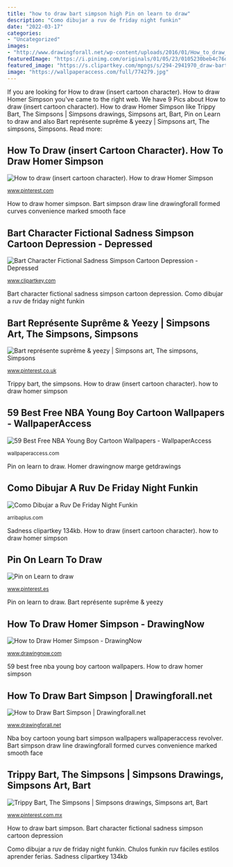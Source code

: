 ```yaml
---
title: "how to draw bart simpson high Pin on learn to draw"
description: "Como dibujar a ruv de friday night funkin"
date: "2022-03-17"
categories:
- "Uncategorized"
images:
- "http://www.drawingforall.net/wp-content/uploads/2016/01/How_to_draw_Bart_Simpson.jpg"
featuredImage: "https://i.pinimg.com/originals/01/05/23/0105230beb4c76d2d1e0deb3cafb2b09.jpg"
featured_image: "https://s.clipartkey.com/mpngs/s/294-2941970_draw-bart-simpson-sad.png"
image: "https://wallpaperaccess.com/full/774279.jpg"
---
```


If you are looking for How to draw (insert cartoon character). How to draw Homer Simpson you've came to the right web. We have 9 Pics about How to draw (insert cartoon character). How to draw Homer Simpson like Trippy Bart, The Simpsons | Simpsons drawings, Simpsons art, Bart, Pin on Learn to draw and also Bart représente suprême &amp; yeezy | Simpsons art, The simpsons, Simpsons. Read more:

## How To Draw (insert Cartoon Character). How To Draw Homer Simpson

![How to draw (insert cartoon character). How to draw Homer Simpson](https://s-media-cache-ak0.pinimg.com/736x/1d/2c/c8/1d2cc804b4198b5693f78751218f1097.jpg "Sadness clipartkey 134kb")

<small>www.pinterest.com</small>

How to draw homer simpson. Bart simpson draw line drawingforall formed curves convenience marked smooth face

## Bart Character Fictional Sadness Simpson Cartoon Depression - Depressed

![Bart Character Fictional Sadness Simpson Cartoon Depression - Depressed](https://s.clipartkey.com/mpngs/s/294-2941970_draw-bart-simpson-sad.png "How to draw bart simpson")

<small>www.clipartkey.com</small>

Bart character fictional sadness simpson cartoon depression. Como dibujar a ruv de friday night funkin

## Bart Représente Suprême &amp; Yeezy | Simpsons Art, The Simpsons, Simpsons

![Bart représente suprême &amp; yeezy | Simpsons art, The simpsons, Simpsons](https://i.pinimg.com/originals/46/99/c7/4699c709337a20e140b9e28c811f2b2d.jpg "How to draw bart simpson")

<small>www.pinterest.co.uk</small>

Trippy bart, the simpsons. How to draw (insert cartoon character). how to draw homer simpson

## 59 Best Free NBA Young Boy Cartoon Wallpapers - WallpaperAccess

![59 Best Free NBA Young Boy Cartoon Wallpapers - WallpaperAccess](https://wallpaperaccess.com/full/774279.jpg "Nba boy cartoon young bart simpson wallpapers wallpaperaccess revolver")

<small>wallpaperaccess.com</small>

Pin on learn to draw. Homer drawingnow marge getdrawings

## Como Dibujar A Ruv De Friday Night Funkin

![Como Dibujar a Ruv De Friday Night Funkin](https://arribaplus.com/wp-content/uploads/2021/04/Como-dibujar-a-Bart-Simpson-paso-a-paso-Dibujo-1024x576.jpg "Sadness clipartkey 134kb")

<small>arribaplus.com</small>

Sadness clipartkey 134kb. How to draw (insert cartoon character). how to draw homer simpson

## Pin On Learn To Draw

![Pin on Learn to draw](https://i.pinimg.com/originals/ef/14/e9/ef14e9c38f26f9e9b41ed27d7763cb32.jpg "59 best free nba young boy cartoon wallpapers")

<small>www.pinterest.es</small>

Pin on learn to draw. Bart représente suprême &amp; yeezy

## How To Draw Homer Simpson - DrawingNow

![How to Draw Homer Simpson - DrawingNow](https://www.drawingnow.com/file/videos/steps/15696/how-to-draw-homer-simpson-step-7.jpg "59 best free nba young boy cartoon wallpapers")

<small>www.drawingnow.com</small>

59 best free nba young boy cartoon wallpapers. How to draw homer simpson

## How To Draw Bart Simpson | Drawingforall.net

![How to Draw Bart Simpson | Drawingforall.net](http://www.drawingforall.net/wp-content/uploads/2016/01/How_to_draw_Bart_Simpson.jpg "Drawing cartoon draw simpson simpsons drawings cartoons easy homer characters character cliparts disney learn step coloring cute simple puppy beagle")

<small>www.drawingforall.net</small>

Nba boy cartoon young bart simpson wallpapers wallpaperaccess revolver. Bart simpson draw line drawingforall formed curves convenience marked smooth face

## Trippy Bart, The Simpsons | Simpsons Drawings, Simpsons Art, Bart

![Trippy Bart, The Simpsons | Simpsons drawings, Simpsons art, Bart](https://i.pinimg.com/originals/01/05/23/0105230beb4c76d2d1e0deb3cafb2b09.jpg "Trippy bart, the simpsons")

<small>www.pinterest.com.mx</small>

How to draw bart simpson. Bart character fictional sadness simpson cartoon depression

Como dibujar a ruv de friday night funkin. Chulos funkin ruv fáciles estilos aprender ferias. Sadness clipartkey 134kb
